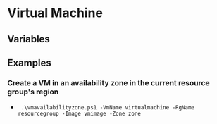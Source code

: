 # Virtual Machine

## Variables

## Examples

### Create a VM in an availability zone in the current resource group's region

* ``` .\vmavailabilityzone.ps1 -VmName virtualmachine -RgName resourcegroup -Image vmimage -Zone zone```